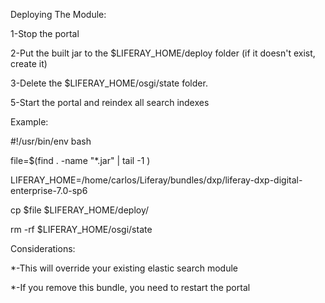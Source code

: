 Deploying The Module:

1-Stop the portal

2-Put the built jar to the $LIFERAY_HOME/deploy folder (if it doesn't exist, create it)

3-Delete the $LIFERAY_HOME/osgi/state folder.

5-Start the portal and reindex all search indexes



Example:

#!/usr/bin/env bash

file=$(find . -name "*.jar" | tail -1 )

LIFERAY_HOME=/home/carlos/Liferay/bundles/dxp/liferay-dxp-digital-enterprise-7.0-sp6

cp $file $LIFERAY_HOME/deploy/

rm -rf $LIFERAY_HOME/osgi/state



Considerations:

*-This will override your existing elastic search module

*-If you remove this bundle, you need to restart the portal



